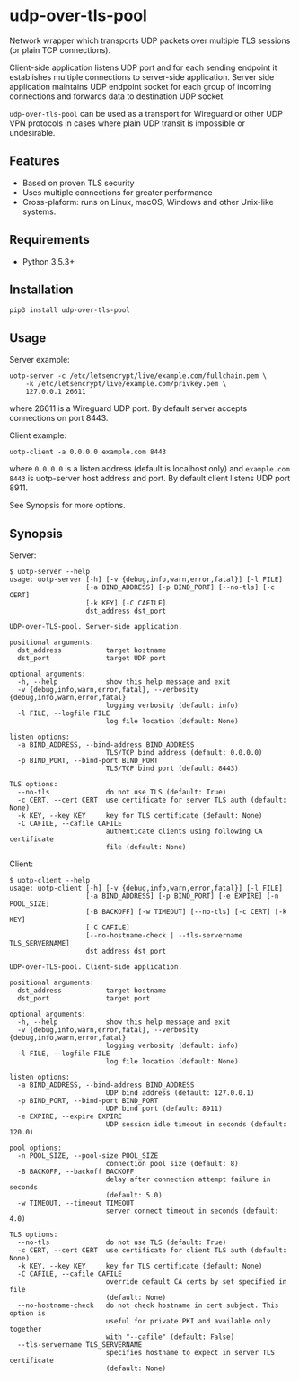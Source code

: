 udp-over-tls-pool
=================

Network wrapper which transports UDP packets over multiple TLS sessions (or plain TCP connections).

Client-side application listens UDP port and for each sending endpoint it establishes multiple connections to server-side application. Server side application maintains UDP endpoint socket for each group of incoming connections and forwards data to destination UDP socket.

`udp-over-tls-pool` can be used as a transport for Wireguard or other UDP VPN protocols in cases where plain UDP transit is impossible or undesirable.

## Features

* Based on proven TLS security
* Uses multiple connections for greater performance
* Cross-plaform: runs on Linux, macOS, Windows and other Unix-like systems.

## Requirements

* Python 3.5.3+

## Installation

```
pip3 install udp-over-tls-pool
```

## Usage

Server example:

```
uotp-server -c /etc/letsencrypt/live/example.com/fullchain.pem \
    -k /etc/letsencrypt/live/example.com/privkey.pem \
    127.0.0.1 26611
```

where 26611 is a Wireguard UDP port. By default server accepts connections on port 8443.

Client example:

```
uotp-client -a 0.0.0.0 example.com 8443
```

where `0.0.0.0` is a listen address (default is localhost only) and `example.com 8443` is uotp-server host address and port. By default client listens UDP port 8911.

See Synopsis for more options.

## Synopsis

Server:

```
$ uotp-server --help
usage: uotp-server [-h] [-v {debug,info,warn,error,fatal}] [-l FILE]
                   [-a BIND_ADDRESS] [-p BIND_PORT] [--no-tls] [-c CERT]
                   [-k KEY] [-C CAFILE]
                   dst_address dst_port

UDP-over-TLS-pool. Server-side application.

positional arguments:
  dst_address           target hostname
  dst_port              target UDP port

optional arguments:
  -h, --help            show this help message and exit
  -v {debug,info,warn,error,fatal}, --verbosity {debug,info,warn,error,fatal}
                        logging verbosity (default: info)
  -l FILE, --logfile FILE
                        log file location (default: None)

listen options:
  -a BIND_ADDRESS, --bind-address BIND_ADDRESS
                        TLS/TCP bind address (default: 0.0.0.0)
  -p BIND_PORT, --bind-port BIND_PORT
                        TLS/TCP bind port (default: 8443)

TLS options:
  --no-tls              do not use TLS (default: True)
  -c CERT, --cert CERT  use certificate for server TLS auth (default: None)
  -k KEY, --key KEY     key for TLS certificate (default: None)
  -C CAFILE, --cafile CAFILE
                        authenticate clients using following CA certificate
                        file (default: None)
```

Client:

```
$ uotp-client --help
usage: uotp-client [-h] [-v {debug,info,warn,error,fatal}] [-l FILE]
                   [-a BIND_ADDRESS] [-p BIND_PORT] [-e EXPIRE] [-n POOL_SIZE]
                   [-B BACKOFF] [-w TIMEOUT] [--no-tls] [-c CERT] [-k KEY]
                   [-C CAFILE]
                   [--no-hostname-check | --tls-servername TLS_SERVERNAME]
                   dst_address dst_port

UDP-over-TLS-pool. Client-side application.

positional arguments:
  dst_address           target hostname
  dst_port              target port

optional arguments:
  -h, --help            show this help message and exit
  -v {debug,info,warn,error,fatal}, --verbosity {debug,info,warn,error,fatal}
                        logging verbosity (default: info)
  -l FILE, --logfile FILE
                        log file location (default: None)

listen options:
  -a BIND_ADDRESS, --bind-address BIND_ADDRESS
                        UDP bind address (default: 127.0.0.1)
  -p BIND_PORT, --bind-port BIND_PORT
                        UDP bind port (default: 8911)
  -e EXPIRE, --expire EXPIRE
                        UDP session idle timeout in seconds (default: 120.0)

pool options:
  -n POOL_SIZE, --pool-size POOL_SIZE
                        connection pool size (default: 8)
  -B BACKOFF, --backoff BACKOFF
                        delay after connection attempt failure in seconds
                        (default: 5.0)
  -w TIMEOUT, --timeout TIMEOUT
                        server connect timeout in seconds (default: 4.0)

TLS options:
  --no-tls              do not use TLS (default: True)
  -c CERT, --cert CERT  use certificate for client TLS auth (default: None)
  -k KEY, --key KEY     key for TLS certificate (default: None)
  -C CAFILE, --cafile CAFILE
                        override default CA certs by set specified in file
                        (default: None)
  --no-hostname-check   do not check hostname in cert subject. This option is
                        useful for private PKI and available only together
                        with "--cafile" (default: False)
  --tls-servername TLS_SERVERNAME
                        specifies hostname to expect in server TLS certificate
                        (default: None)
```
